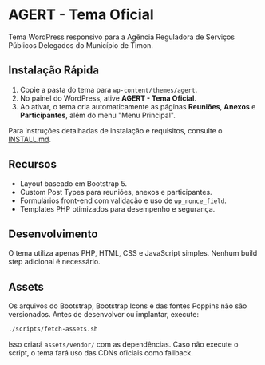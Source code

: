 # AGERT - Tema Oficial

Tema WordPress responsivo para a Agência Reguladora de Serviços Públicos Delegados do Município de Timon.

## Instalação Rápida
1. Copie a pasta do tema para `wp-content/themes/agert`.
2. No painel do WordPress, ative **AGERT - Tema Oficial**.
3. Ao ativar, o tema cria automaticamente as páginas **Reuniões**, **Anexos** e **Participantes**, além do menu "Menu Principal".

Para instruções detalhadas de instalação e requisitos, consulte o [INSTALL.md](INSTALL.md).

## Recursos
- Layout baseado em Bootstrap 5.
- Custom Post Types para reuniões, anexos e participantes.
- Formulários front-end com validação e uso de `wp_nonce_field`.
- Templates PHP otimizados para desempenho e segurança.

## Desenvolvimento
O tema utiliza apenas PHP, HTML, CSS e JavaScript simples. Nenhum build step adicional é necessário.

## Assets
Os arquivos do Bootstrap, Bootstrap Icons e das fontes Poppins não são versionados. Antes de desenvolver ou implantar, execute:

```bash
./scripts/fetch-assets.sh
```

Isso criará `assets/vendor/` com as dependências. Caso não execute o script, o tema fará uso das CDNs oficiais como fallback.

